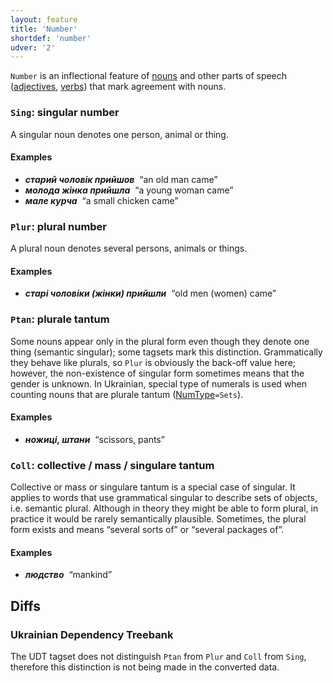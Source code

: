 ```yaml
---
layout: feature
title: 'Number'
shortdef: 'number'
udver: '2'
---
```


`Number` is an inflectional feature of [nouns](uk-pos/NOUN) and other parts of speech ([adjectives](uk-pos/ADJ), [verbs](uk-pos/VERB)) that mark agreement with nouns.

### <a name="Sing">`Sing`</a>: singular number

A singular noun denotes one person, animal or thing.

#### Examples

* _<b>старий чоловік прийшов</b>&nbsp;_ “an old man came”
* _<b>молода жінка прийшла</b>&nbsp;_ “a young woman came”
* _<b>мале курча</b>&nbsp;_ “a small chicken came”

### <a name="Plur">`Plur`</a>: plural number

A plural noun denotes several persons, animals or things.

#### Examples

* _<b>старі чоловіки (жінки) прийшли</b>&nbsp;_ “old men (women) came”

### <a name="Ptan">`Ptan`</a>: plurale tantum

Some nouns appear only in the plural form even though they denote one thing (semantic singular); some tagsets mark this distinction. Grammatically they behave like plurals, so `Plur` is obviously the back-off value here; however, the non-existence of singular form sometimes means that the gender is unknown. In Ukrainian, special type of numerals is used when counting nouns that are plurale tantum ([NumType]()`=Sets`).

#### Examples

* _<b>ножиці, штани</b>&nbsp;_ “scissors, pants”

### <a name="Coll">`Coll`</a>: collective / mass / singulare tantum

Collective or mass or singulare tantum is a special case of singular. It applies to words that use grammatical singular to describe sets of objects, i.e. semantic plural. Although in theory they might be able to form plural, in practice it would be rarely semantically plausible. Sometimes, the plural form exists and means “several sorts of” or “several packages of”.

#### Examples

* _<b>людство</b>&nbsp;_ “mankind”

## Diffs

### Ukrainian Dependency Treebank

The UDT tagset does not distinguish `Ptan` from `Plur` and `Coll` from `Sing`, therefore this distinction is not being made in the converted data.
<!-- Interlanguage links updated Út 9. května 2023, 20:03:42 CEST -->
